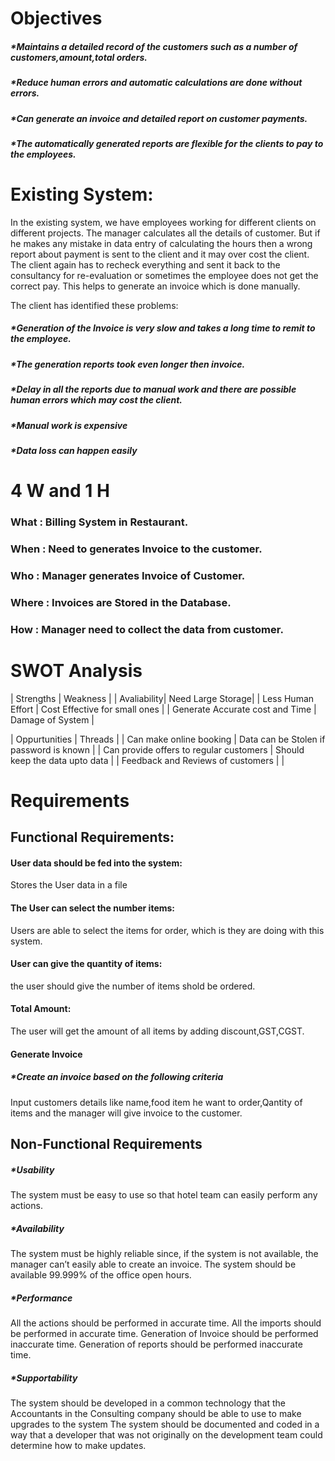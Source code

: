 # Objectives 

##### *Maintains a detailed record of the customers such as a number of customers,amount,total orders.
##### *Reduce human errors and automatic calculations are done without errors.
##### *Can generate an invoice and detailed report on customer payments.
##### *The automatically generated reports are flexible for the clients to pay to the employees.

# Existing System:

In the existing system, we have employees working for different clients on different projects. The manager calculates all the details of customer. 
But if he makes any mistake in data entry of calculating the hours then a wrong report about payment is sent to the client and it may over cost the client. The client again has to recheck everything and sent it back to the consultancy for re-evaluation or sometimes the employee does not get the correct pay. This helps to generate an invoice which is done manually.

The client has identified these problems:

##### *Generation of the Invoice is very slow and takes a long time to remit to the employee.
##### *The generation reports took even longer then invoice.
##### *Delay in all the reports due to manual work and there are possible human errors which may cost the client.
##### *Manual work is expensive
##### *Data loss can happen easily

 # 4 W and 1 H
 
 ### What     :     Billing System in Restaurant.
 ### When     :     Need to generates Invoice to the customer.
 ### Who      :     Manager generates Invoice of Customer.
 ### Where    :     Invoices are Stored in the Database.
 ### How      :     Manager need to collect the data from customer.
 
# SWOT Analysis

| Strengths | Weakness | 
| Avaliability| Need Large Storage|
| Less Human Effort | Cost Effective for small ones |
| Generate Accurate cost and Time | Damage of System |

| Oppurtunities | Threads |
| Can make online booking | Data can be Stolen if password is known |
| Can provide offers to regular customers | Should keep the data upto data |
| Feedback and Reviews of customers | |

# Requirements

## Functional Requirements:
#### User data should be fed into the system:
Stores the User data in a file

#### The User can select the number items:
Users are able to select the items for order, which is they are doing with this system.

####  User can give the quantity of items:
the user should give the number of items shold be ordered.

#### Total Amount:
The user will get the amount of all items by adding discount,GST,CGST.

#### Generate Invoice

##### *Create an invoice based on the following criteria

 Input customers details like name,food item he want to order,Qantity of items and the manager will give invoice to the customer.
 
 ## Non-Functional Requirements 

##### *Usability
  The system must be easy to use so that hotel team can easily perform any actions.
##### *Availability
  The system must be highly reliable since, if the system is not available, the manager can’t easily able to create an invoice.
  The system should be available 99.999% of the office open hours.
##### *Performance
  All the actions should be performed in accurate time.
  All the imports should be performed in accurate time.
  Generation of Invoice should be performed inaccurate time.
  Generation of reports should be performed inaccurate time.
##### *Supportability
   The system should be developed in a common technology that the Accountants in the Consulting company should be able to use to make upgrades to the system
   The system should be documented and coded in a way that a developer that was not originally on the development team could determine how to make updates.
 



